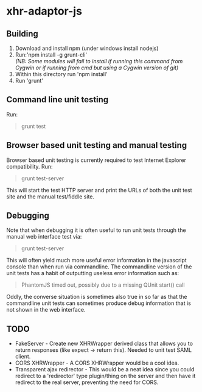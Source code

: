 xhr-adaptor-js
==============

Building
--------
1. Download and install npm (under windows install nodejs)
2. Run:'npm install -g grunt-cli'  
*(NB: Some modules will fail to install if running this command from Cygwin or if running from cmd but using a Cygwin version of git)*
3. Within this directory run 'npm install'
4. Run 'grunt'

Command line unit testing
-------------------------
Run:  
>grunt test
  
Browser based unit testing and manual testing 
---------------------------------------------
Browser based unit testing is currently required to test Internet Explorer compatibility.
Run:  
>grunt test-server  

This will start the test HTTP server and print the URLs of both the unit test site and the manual test/fiddle site.

Debugging
---------
Note that when debugging it is often useful to run unit tests through the manual web interface test via:  

>grunt test-server

This will often yield much more useful error information in the javascript console than when run via commandline. The commandline version of the unit tests has a habit of outputting useless error information such as:  

> PhantomJS timed out, possibly due to a missing QUnit start() call

Oddly, the converse situation is sometimes also true in so far as that the commandline unit tests can sometimes produce debug information that is not shown in the web interface.

TODO
----
* FakeServer - Create new XHRWrapper derived class that allows you to return responses (like expect -> return this). Needed to unit test SAML client.
* CORS XHRWrapper - A CORS XHRWrapper would be a cool idea.
* Transparent ajax redirector - This would be a neat idea since you could redirect to a 'redirector' type plugin/thing
  on the server and then have it redirect to the real server, preventing the need for CORS.
